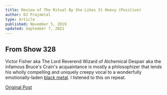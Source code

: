 ```yaml
---
title: Review of The Ritual By She Likes It Heavy (Positive)
author: DJ Prajmetal
type: Article
published: November 5, 2019
updated: September 7, 2021
---
```


<blogPost :title="title"></blogPost>

## From Show 328


<photo src="she-likes-it-heavy.jpg" alt="She Likes It Heavy"></photo>

Victor Fisher aka The Lord Reverend Wizard of Alchemical Despair aka the infamous Bruce's Crain's acquaintance is mostly a philosophizer that lends his wholly compelling and uniquely creepy vocal to a wonderfully emotionally-laden [black metal](/the-ritual). I listened to this on repeat.

[Original Post](http://reject.libsyn.com/she-likes-it-heavy_show-328_110519)